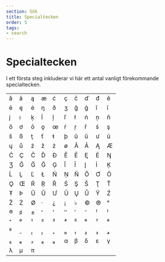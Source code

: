 ```yaml
---
section: Sök
title: Specialtecken
order: 5
tags:
- search
---
```


# Specialtecken

I ett första steg inkluderar vi här ett antal vanligt förekommande specialtecken.

|       |       |       |       |       |       |       |       |       |       |
|---    |---    |---    |---    |---    |---    |---    |---    |---    |---    |
|   ă   |   ā   |   ą   |   æ   |   ć   |   ç   |   č   |   ď   |   đ   |   ě   |
|   ē   |   ę   |   ė   |   ŋ   |   ð   |   ʒ   |   ğ   |   ģ   |   ĭ   |   ī   |
|   į   |   ı   |   ķ   |   ĺ   |   ļ   |   ľ   |   ł   |   ń   |   ņ   |   ň   |
|   ő   |   ơ   |   ō   |   ǫ   |   œ   |   ŕ   |   ŗ   |   ř   |   ś   |   ş   |
|   š   |   ß   |   ţ   |   ť   |   ŧ   |   þ   |   ŭ   |   ű   |   ư   |   ū   |
|   ų   |   ů   |   ź   |   ž   |   ż   |   ø   |   Ă   |   Ā   |   Ą   |   Æ   |
|   Ć   |   Ç   |   Č   |   Ď   |   Đ   |   Ě   |   Ē   |   Ę   |   Ė   |   Ŋ   |
|   Ʒ   |   Ğ   |   Ğ   |   Ğ   |   Ģ   |   Ĭ   |   Ī   |   Į   |   İ   |   Ķ   |
|   Ĺ   |   Ļ   |   Ľ   |   Ł   |   Ń   |   Ņ   |   Ň   |   Ő   |   Ơ   |   Ō   |
|   Ǫ   |   Œ   |   Ŕ   |   Ŗ   |   Ř   |   Ś   |   Ş   |   Š   |   Ţ   |   Ť   |
|   Ŧ   |   Þ   |   Ŭ   |   Ű   |   Ư   |   Ū   |   Ų   |   Ů   |   Ÿ   |   Ź   |
|   Ž   |   Ż   |   Ø   |   ·   |   ¿   |   ¡   |   ♭   |   ©   |   ℗   |   °   |
|   ®   |   ♯   |   ±   |   ʻ   |   ʼ   |   ʺ   |   ʹ   |   ⁻   |   ⁽   |   ⁾   |
|   ⁺   |   ⁰   |   ¹   |   ²   |   ³   |   ⁴   |   ⁵   |   ⁶   |   ⁷   |   ⁸   |
|   ⁹   |   ₋   |   ₍   |   ₎   |   ₊   |   ₀   |   ₁   |   ₂   |   ₃   |   ₄   |
|   ₅   |   ₆   |   ₇   |   ₈   |   ₉   |   α   |   β   |   δ   |   ε   |   γ   |
|   λ   |   μ   |   π   |       |       |       |       |       |       |       |
